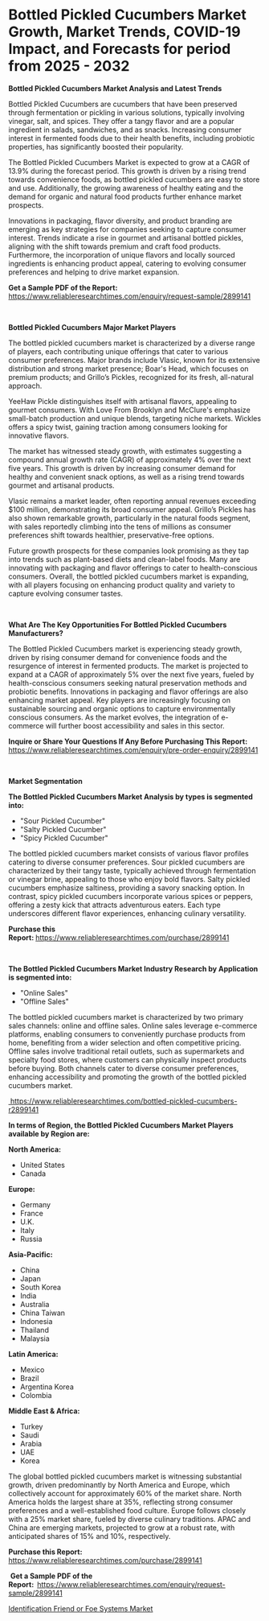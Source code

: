 <p><h1>Bottled Pickled Cucumbers Market Growth, Market Trends, COVID-19 Impact, and Forecasts for period from 2025 - 2032</h1></p><p><strong>Bottled Pickled Cucumbers Market Analysis and Latest Trends</strong></p>
<p><p>Bottled Pickled Cucumbers are cucumbers that have been preserved through fermentation or pickling in various solutions, typically involving vinegar, salt, and spices. They offer a tangy flavor and are a popular ingredient in salads, sandwiches, and as snacks. Increasing consumer interest in fermented foods due to their health benefits, including probiotic properties, has significantly boosted their popularity.</p><p>The Bottled Pickled Cucumbers Market is expected to grow at a CAGR of 13.9% during the forecast period. This growth is driven by a rising trend towards convenience foods, as bottled pickled cucumbers are easy to store and use. Additionally, the growing awareness of healthy eating and the demand for organic and natural food products further enhance market prospects. </p><p>Innovations in packaging, flavor diversity, and product branding are emerging as key strategies for companies seeking to capture consumer interest. Trends indicate a rise in gourmet and artisanal bottled pickles, aligning with the shift towards premium and craft food products. Furthermore, the incorporation of unique flavors and locally sourced ingredients is enhancing product appeal, catering to evolving consumer preferences and helping to drive market expansion.</p></p>
<p><strong>Get a Sample PDF of the Report:&nbsp;</strong> <a href="https://www.reliableresearchtimes.com/enquiry/request-sample/2899141?utm_campaign=3059&utm_medium=2&utm_source=Github&utm_content=ia&utm_term=15032025&utm_id=bottled-pickled-cucumbers">https://www.reliableresearchtimes.com/enquiry/request-sample/2899141</a></p>
<p>&nbsp;</p>
<p><strong>Bottled Pickled Cucumbers Major Market Players</strong></p>
<p><p>The bottled pickled cucumbers market is characterized by a diverse range of players, each contributing unique offerings that cater to various consumer preferences. Major brands include Vlasic, known for its extensive distribution and strong market presence; Boar's Head, which focuses on premium products; and Grillo’s Pickles, recognized for its fresh, all-natural approach. </p><p>YeeHaw Pickle distinguishes itself with artisanal flavors, appealing to gourmet consumers. With Love From Brooklyn and McClure's emphasize small-batch production and unique blends, targeting niche markets. Wickles offers a spicy twist, gaining traction among consumers looking for innovative flavors. </p><p>The market has witnessed steady growth, with estimates suggesting a compound annual growth rate (CAGR) of approximately 4% over the next five years. This growth is driven by increasing consumer demand for healthy and convenient snack options, as well as a rising trend towards gourmet and artisanal products.</p><p>Vlasic remains a market leader, often reporting annual revenues exceeding $100 million, demonstrating its broad consumer appeal. Grillo’s Pickles has also shown remarkable growth, particularly in the natural foods segment, with sales reportedly climbing into the tens of millions as consumer preferences shift towards healthier, preservative-free options.</p><p>Future growth prospects for these companies look promising as they tap into trends such as plant-based diets and clean-label foods. Many are innovating with packaging and flavor offerings to cater to health-conscious consumers. Overall, the bottled pickled cucumbers market is expanding, with all players focusing on enhancing product quality and variety to capture evolving consumer tastes.</p></p>
<p>&nbsp;</p>
<p><strong>What Are The Key Opportunities For Bottled Pickled Cucumbers Manufacturers?</strong></p>
<p><p>The Bottled Pickled Cucumbers market is experiencing steady growth, driven by rising consumer demand for convenience foods and the resurgence of interest in fermented products. The market is projected to expand at a CAGR of approximately 5% over the next five years, fueled by health-conscious consumers seeking natural preservation methods and probiotic benefits. Innovations in packaging and flavor offerings are also enhancing market appeal. Key players are increasingly focusing on sustainable sourcing and organic options to capture environmentally conscious consumers. As the market evolves, the integration of e-commerce will further boost accessibility and sales in this sector.</p></p>
<p><strong>Inquire or Share Your Questions If Any Before Purchasing This Report:</strong> <a href="https://www.reliableresearchtimes.com/enquiry/pre-order-enquiry/2899141?utm_campaign=3059&utm_medium=2&utm_source=Github&utm_content=ia&utm_term=15032025&utm_id=bottled-pickled-cucumbers">https://www.reliableresearchtimes.com/enquiry/pre-order-enquiry/2899141</a></p>
<p>&nbsp;</p>
<p><strong>Market Segmentation</strong></p>
<p><strong>The Bottled Pickled Cucumbers Market Analysis by types is segmented into:</strong></p>
<p><ul><li>"Sour Pickled Cucumber"</li><li>"Salty Pickled Cucumber"</li><li>"Spicy Pickled Cucumber"</li></ul></p>
<p><p>The bottled pickled cucumbers market consists of various flavor profiles catering to diverse consumer preferences. Sour pickled cucumbers are characterized by their tangy taste, typically achieved through fermentation or vinegar brine, appealing to those who enjoy bold flavors. Salty pickled cucumbers emphasize saltiness, providing a savory snacking option. In contrast, spicy pickled cucumbers incorporate various spices or peppers, offering a zesty kick that attracts adventurous eaters. Each type underscores different flavor experiences, enhancing culinary versatility.</p></p>
<p><strong>Purchase this Report:&nbsp;</strong><a href="https://www.reliableresearchtimes.com/purchase/2899141?utm_campaign=3059&utm_medium=2&utm_source=Github&utm_content=ia&utm_term=15032025&utm_id=bottled-pickled-cucumbers">https://www.reliableresearchtimes.com/purchase/2899141</a></p>
<p>&nbsp;</p>
<p><strong>The Bottled Pickled Cucumbers Market Industry Research by Application is segmented into:</strong></p>
<p><ul><li>"Online Sales"</li><li>"Offline Sales"</li></ul></p>
<p><p>The bottled pickled cucumbers market is characterized by two primary sales channels: online and offline sales. Online sales leverage e-commerce platforms, enabling consumers to conveniently purchase products from home, benefiting from a wider selection and often competitive pricing. Offline sales involve traditional retail outlets, such as supermarkets and specialty food stores, where customers can physically inspect products before buying. Both channels cater to diverse consumer preferences, enhancing accessibility and promoting the growth of the bottled pickled cucumbers market.</p></p>
<p><a href="https://www.reliableresearchtimes.com/bottled-pickled-cucumbers-r2899141?utm_campaign=3059&utm_medium=2&utm_source=Github&utm_content=ia&utm_term=15032025&utm_id=bottled-pickled-cucumbers">&nbsp;https://www.reliableresearchtimes.com/bottled-pickled-cucumbers-r2899141</a></p>
<p><strong>In terms of Region, the Bottled Pickled Cucumbers Market Players available by Region are:</strong></p>
<p>
    <p> <strong> North America: </strong>
        <ul>
            <li>United States</li>
            <li>Canada</li>
        </ul>
        </p> 
    <p> <strong> Europe: </strong>
        <ul>
            <li>Germany</li>
            <li>France</li>
            <li>U.K.</li>
            <li>Italy</li>
            <li>Russia</li>
        </ul>
        </p> 
    <p> <strong> Asia-Pacific: </strong>
        <ul>
            <li>China</li>
            <li>Japan</li>
            <li>South Korea</li>
            <li>India</li>
            <li>Australia</li>
            <li>China Taiwan</li>
            <li>Indonesia</li>
            <li>Thailand</li>
            <li>Malaysia</li>
        </ul>
        </p> 
    <p> <strong> Latin America: </strong>
        <ul>
            <li>Mexico</li>
            <li>Brazil</li>
            <li>Argentina Korea</li>
            <li>Colombia</li>
        </ul>
        </p> 
    <p> <strong> Middle East & Africa: </strong>
        <ul>
            <li>Turkey</li>
            <li>Saudi</li>
            <li>Arabia</li>
            <li>UAE</li>
            <li>Korea</li>
        </ul>
    </p>
    </p>
<p><p>The global bottled pickled cucumbers market is witnessing substantial growth, driven predominantly by North America and Europe, which collectively account for approximately 60% of the market share. North America holds the largest share at 35%, reflecting strong consumer preferences and a well-established food culture. Europe follows closely with a 25% market share, fueled by diverse culinary traditions. APAC and China are emerging markets, projected to grow at a robust rate, with anticipated shares of 15% and 10%, respectively.</p></p>
<p><strong>Purchase this Report: </strong><a href="https://www.reliableresearchtimes.com/purchase/2899141?utm_campaign=3059&utm_medium=2&utm_source=Github&utm_content=ia&utm_term=15032025&utm_id=bottled-pickled-cucumbers">https://www.reliableresearchtimes.com/purchase/2899141</a></p>
<p>&nbsp;<strong>Get a Sample PDF of the Report:&nbsp;&nbsp;</strong><a href="https://www.reliableresearchtimes.com/enquiry/request-sample/2899141?utm_campaign=3059&utm_medium=2&utm_source=Github&utm_content=ia&utm_term=15032025&utm_id=bottled-pickled-cucumbers">https://www.reliableresearchtimes.com/enquiry/request-sample/2899141</a></p>
<p><strong></strong></p>
<p><p><a href="https://github.com/micbotam/Market-Research-Report-List-1/blob/main/identification-friend-or-foe-systems-market.md?utm_campaign=3059&utm_medium=2&utm_source=Github&utm_content=ia&utm_term=15032025&utm_id=bottled-pickled-cucumbers">Identification Friend or Foe Systems Market</a></p></p>